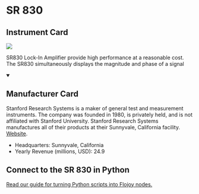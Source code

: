 
# SR 830

## Instrument Card

<img src="https://v5.airtableusercontent.com/v1/19/19/1691539200000/15b3jmtZtWDopK1Ix8qYpg/tOxhtpBz9W0MkmyjAXjMhoK4BzBl519yR9Rw-CycX4FYPMil8FVF4ljl5KN62rvwbL0x_2KoQuCXpEkcgzXtlXMHoa2Gte2lk0_jJRjmYBQ/klMgNRUxvQnIV1mp6yMo27nksFfYpliIFxvaUDA_A9Q"/>
<p>SR830 Lock-In Amplifier provide high performance at a reasonable cost. The SR830 simultaneously displays the magnitude and phase of a signal</p>

<details open>
<summary><h2>Manufacturer Card</h2></summary>

Stanford Research Systems is a maker of general test and measurement instruments. The company was founded in 1980, is privately held, and is not affiliated with Stanford University. Stanford Research Systems manufactures all of their products at their Sunnyvale, California facility. <a href="https://www.thinksrs.com/index.html">Website</a>.

<ul>
  <li>Headquarters: Sunnyvale, California</li>
  <li>Yearly Revenue (millions, USD): 24.9</li>
</ul>
</details>

## Connect to the SR 830 in Python

[Read our guide for turning Python scripts into Flojoy nodes.](https://docs.flojoy.ai/custom-nodes/creating-custom-node/)


